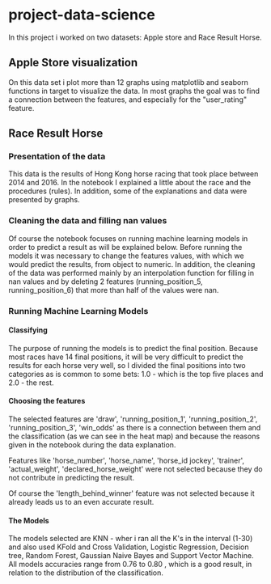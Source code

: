 # project-data-science
In this project i worked on two datasets: Apple store and Race Result Horse.
## Apple Store visualization
On this data set i plot more than 12 graphs using matplotlib and seaborn functions in target to visualize the data. In most graphs the
goal was to find a connection between the features, and especially for the "user_rating" feature. 
 
## Race Result Horse

### Presentation of the data 
This data is the results of Hong Kong horse racing that took place between 2014 and 2016. In the notebook I explained a little about the
race and the procedures (rules). In addition, some of the explanations and data were presented by graphs. 

### Cleaning the data and filling nan values
Of course the notebook focuses on running machine learning models in order to predict a result as will be explained below.
Before running the models it was necessary to change the features values, with which we would predict the results, from object to numeric.
In addition, the cleaning of the data was performed mainly by an interpolation function for filling in nan values and by deleting 2 features (running_position_5, running_position_6) that more than half of the values were nan.

### Running Machine Learning Models

#### Classifying

The purpose of running the models is to predict the final position. Because most races have 14 final positions, it will be very difficult to predict the results for each horse very well, so I divided the final positions into two categories as is common to some bets: 1.0 - which is the top five places and 2.0 - the rest.

#### Choosing the features 

The selected features are 'draw', 'running_position_1', 'running_position_2', 'running_position_3', 'win_odds' as there is a connection between them and the classification (as we can see in the heat map) and because the reasons given in the notebook during the data explanation.

Features like 'horse_number',	'horse_name',	'horse_id	jockey',	'trainer',	'actual_weight',	'declared_horse_weight' were not selected because they do not contribute in predicting the result. 

Of course the 'length_behind_winner' feature was not selected because it already leads us to an even accurate result.
#### The Models 
The models selected are KNN - wher i ran all the K's in the interval (1-30) and also used KFold and Cross Validation, Logistic Regression, Decision tree, Random Forest, Gaussian Naive Bayes and Support Vector Machine.
All models accuracies range from 0.76 to 0.80 , which is a good result, in relation to the distribution of the classification.
